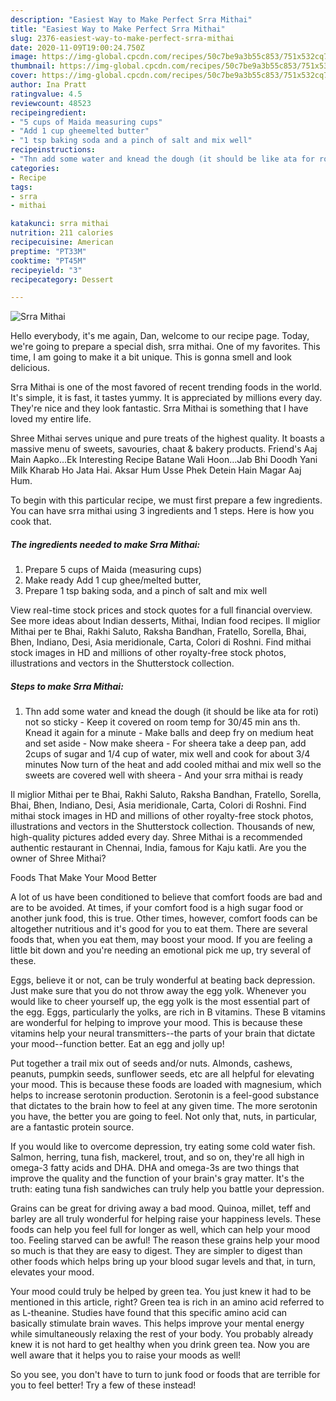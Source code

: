 ```yaml
---
description: "Easiest Way to Make Perfect Srra Mithai"
title: "Easiest Way to Make Perfect Srra Mithai"
slug: 2376-easiest-way-to-make-perfect-srra-mithai
date: 2020-11-09T19:00:24.750Z
image: https://img-global.cpcdn.com/recipes/50c7be9a3b55c853/751x532cq70/srra-mithai-recipe-main-photo.jpg
thumbnail: https://img-global.cpcdn.com/recipes/50c7be9a3b55c853/751x532cq70/srra-mithai-recipe-main-photo.jpg
cover: https://img-global.cpcdn.com/recipes/50c7be9a3b55c853/751x532cq70/srra-mithai-recipe-main-photo.jpg
author: Ina Pratt
ratingvalue: 4.5
reviewcount: 48523
recipeingredient:
- "5 cups of Maida measuring cups"
- "Add 1 cup gheemelted butter"
- "1 tsp baking soda and a pinch of salt and mix well"
recipeinstructions:
- "Thn add some water and knead the dough (it should be like ata for roti) not so sticky Keep it covered on room temp for 30/45 min ans th. Knead it again for a minute Make balls and deep fry on medium heat and set aside Now make sheera For sheera take a deep pan, add 2cups of sugar and 1/4 cup of water, mix well and cook for about 3/4 minutes Now turn of the heat and add cooled mithai and mix well so the sweets are covered well with sheera  And your srra mithai is ready"
categories:
- Recipe
tags:
- srra
- mithai

katakunci: srra mithai 
nutrition: 211 calories
recipecuisine: American
preptime: "PT33M"
cooktime: "PT45M"
recipeyield: "3"
recipecategory: Dessert

---
```



![Srra Mithai](https://img-global.cpcdn.com/recipes/50c7be9a3b55c853/751x532cq70/srra-mithai-recipe-main-photo.jpg)

Hello everybody, it's me again, Dan, welcome to our recipe page. Today, we're going to prepare a special dish, srra mithai. One of my favorites. This time, I am going to make it a bit unique. This is gonna smell and look delicious.

Srra Mithai is one of the most favored of recent trending foods in the world. It's simple, it is fast, it tastes yummy. It is appreciated by millions every day. They're nice and they look fantastic. Srra Mithai is something that I have loved my entire life.

Shree Mithai serves unique and pure treats of the highest quality. It boasts a massive menu of sweets, savouries, chaat &amp; bakery products. Friend&#39;s Aaj Main Aapko…Ek Interesting Recipe Batane Wali Hoon…Jab Bhi Doodh Yani Milk Kharab Ho Jata Hai. Aksar Hum Usse Phek Detein Hain Magar Aaj Hum.


To begin with this particular recipe, we must first prepare a few ingredients. You can have srra mithai using 3 ingredients and 1 steps. Here is how you cook that.

<!--inarticleads1-->

##### The ingredients needed to make Srra Mithai:

1. Prepare 5 cups of Maida (measuring cups)
1. Make ready Add 1 cup ghee/melted butter,
1. Prepare 1 tsp baking soda, and a pinch of salt and mix well


View real-time stock prices and stock quotes for a full financial overview. See more ideas about Indian desserts, Mithai, Indian food recipes. Il miglior Mithai per te Bhai, Rakhi Saluto, Raksha Bandhan, Fratello, Sorella, Bhai, Bhen, Indiano, Desi, Asia meridionale, Carta, Colori di Roshni. Find mithai stock images in HD and millions of other royalty-free stock photos, illustrations and vectors in the Shutterstock collection. 

<!--inarticleads2-->

##### Steps to make Srra Mithai:

1. Thn add some water and knead the dough (it should be like ata for roti) not so sticky - Keep it covered on room temp for 30/45 min ans th. Knead it again for a minute - Make balls and deep fry on medium heat and set aside - Now make sheera - For sheera take a deep pan, add 2cups of sugar and 1/4 cup of water, mix well and cook for about 3/4 minutes Now turn of the heat and add cooled mithai and mix well so the sweets are covered well with sheera  - And your srra mithai is ready


Il miglior Mithai per te Bhai, Rakhi Saluto, Raksha Bandhan, Fratello, Sorella, Bhai, Bhen, Indiano, Desi, Asia meridionale, Carta, Colori di Roshni. Find mithai stock images in HD and millions of other royalty-free stock photos, illustrations and vectors in the Shutterstock collection. Thousands of new, high-quality pictures added every day. Shree Mithai is a recommended authentic restaurant in Chennai, India, famous for Kaju katli. Are you the owner of Shree Mithai? 

Foods That Make Your Mood Better


A lot of us have been conditioned to believe that comfort foods are bad and are to be avoided. At times, if your comfort food is a high sugar food or another junk food, this is true. Other times, however, comfort foods can be altogether nutritious and it's good for you to eat them. There are several foods that, when you eat them, may boost your mood. If you are feeling a little bit down and you're needing an emotional pick me up, try several of these.

Eggs, believe it or not, can be truly wonderful at beating back depression. Just make sure that you do not throw away the egg yolk. Whenever you would like to cheer yourself up, the egg yolk is the most essential part of the egg. Eggs, particularly the yolks, are rich in B vitamins. These B vitamins are wonderful for helping to improve your mood. This is because these vitamins help your neural transmitters--the parts of your brain that dictate your mood--function better. Eat an egg and jolly up!

Put together a trail mix out of seeds and/or nuts. Almonds, cashews, peanuts, pumpkin seeds, sunflower seeds, etc are all helpful for elevating your mood. This is because these foods are loaded with magnesium, which helps to increase serotonin production. Serotonin is a feel-good substance that dictates to the brain how to feel at any given time. The more serotonin you have, the better you are going to feel. Not only that, nuts, in particular, are a fantastic protein source.

If you would like to overcome depression, try eating some cold water fish. Salmon, herring, tuna fish, mackerel, trout, and so on, they're all high in omega-3 fatty acids and DHA. DHA and omega-3s are two things that improve the quality and the function of your brain's gray matter. It's the truth: eating tuna fish sandwiches can truly help you battle your depression. 

Grains can be great for driving away a bad mood. Quinoa, millet, teff and barley are all truly wonderful for helping raise your happiness levels. These foods can help you feel full for longer as well, which can help your mood too. Feeling starved can be awful! The reason these grains help your mood so much is that they are easy to digest. They are simpler to digest than other foods which helps bring up your blood sugar levels and that, in turn, elevates your mood.

Your mood could truly be helped by green tea. You just knew it had to be mentioned in this article, right? Green tea is rich in an amino acid referred to as L-theanine. Studies have found that this specific amino acid can basically stimulate brain waves. This helps improve your mental energy while simultaneously relaxing the rest of your body. You probably already knew it is not hard to get healthy when you drink green tea. Now you are well aware that it helps you to raise your moods as well!

So you see, you don't have to turn to junk food or foods that are terrible for you to feel better! Try a few of these instead!


